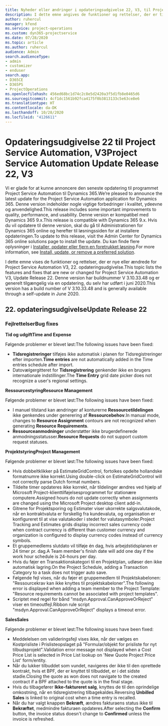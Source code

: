 ```yaml
---
title: Nyheder eller ændringer i opdateringsudgivelse 22, V3, til Project Service Automation
description: I dette emne angives de funktioner og rettelser, der er tilgængelige til Project Service Automation, opdateringsudgivelse 22, V3.
author: ruhercul
manager: kfend
ms.service: project-operations
ms.custom: dyn365-projectservice
ms.date: 07/28/2020
ms.topic: article
ms.author: ruhercul
audience: Admin
search.audienceType:
- admin
- customizer
- enduser
search.app:
- D365CE
- D365PS
- ProjectOperations
ms.openlocfilehash: 456ed68bc1d74c2c8e5d2420a3f5d1fb8e0465d6
ms.sourcegitcommit: 4cf1dc1561b92fca4175f0b3813133c5e63ce8e6
ms.translationtype: HT
ms.contentlocale: da-DK
ms.lasthandoff: 10/28/2020
ms.locfileid: "4126611"
---
```

# <a name="project-service-automation-update-release-22-v3"></a><span data-ttu-id="73fd9-103">Opdateringsudgivelse 22 til Project Service Automation, V3</span><span class="sxs-lookup"><span data-stu-id="73fd9-103">Project Service Automation Update Release 22, V3</span></span>

<span data-ttu-id="73fd9-104">Vi er glade for at kunne annoncere den seneste opdatering til programmet Project Service Automation til Dynamics 365.</span><span class="sxs-lookup"><span data-stu-id="73fd9-104">We’re pleased to announce the latest update for the Project Service Automation application for Dynamics 365.</span></span> <span data-ttu-id="73fd9-105">Denne version indeholder nogle vigtige forbedringer i kvalitet, ydeevne og anvendelighed.</span><span class="sxs-lookup"><span data-stu-id="73fd9-105">This release includes some important improvements to quality, performance, and usability.</span></span> <span data-ttu-id="73fd9-106">Denne version er kompatibel med Dynamics 365 9.x.</span><span class="sxs-lookup"><span data-stu-id="73fd9-106">This release is compatible with Dynamics 365 9.x.</span></span> <span data-ttu-id="73fd9-107">Hvis du vil opdatere til denne version, skal du gå til Administrationen for Dynamics 365 online og herefter til løsningssiden for at installere opdateringen.</span><span class="sxs-lookup"><span data-stu-id="73fd9-107">To update to this release, visit the Admin Center for Dynamics 365 online solutions page to install the update.</span></span> <span data-ttu-id="73fd9-108">Du kan finde flere oplysninger i [Installer, opdater eller fjern en foretrukket løsning](https://docs.microsoft.com/power-platform/admin/install-remove-preferred-solution).</span><span class="sxs-lookup"><span data-stu-id="73fd9-108">For more information, see [Install, update, or remove a preferred solution](https://docs.microsoft.com/power-platform/admin/install-remove-preferred-solution).</span></span>

<span data-ttu-id="73fd9-109">I dette emne vises de funktioner og rettelser, der er nye eller ændrede for Project Service Automation V3, 22. opdateringsudgivelse.</span><span class="sxs-lookup"><span data-stu-id="73fd9-109">This topic lists the features and fixes that are new or changed for Project Service Automation V3, Update Release 22.</span></span> <span data-ttu-id="73fd9-110">Denne version har buildnummer V 3.10.33.48 og er generelt tilgængelig via en opdatering, du selv har udført i juni 2020.</span><span class="sxs-lookup"><span data-stu-id="73fd9-110">This version has a build number of V 3.10.33.48 and is generally available through a self-update in June 2020.</span></span>

## <a name="update-release-22"></a><span data-ttu-id="73fd9-111">22. opdateringsudgivelse</span><span class="sxs-lookup"><span data-stu-id="73fd9-111">Update Release 22</span></span>

### <a name="bug-fixes"></a><span data-ttu-id="73fd9-112">Fejlrettelser</span><span class="sxs-lookup"><span data-stu-id="73fd9-112">Bug fixes</span></span>



<span data-ttu-id="73fd9-113">**Tid og udgift**</span><span class="sxs-lookup"><span data-stu-id="73fd9-113">**Time and Expense**</span></span>

<span data-ttu-id="73fd9-114">Følgende problemer er blevet løst:</span><span class="sxs-lookup"><span data-stu-id="73fd9-114">The following issues have been fixed:</span></span>

- <span data-ttu-id="73fd9-115">**Tidsregistreringer** tilføjes ikke automatisk i planen for Tidsregistreringer efter importen.</span><span class="sxs-lookup"><span data-stu-id="73fd9-115">**Time entries** are not automatically added in the Time entries schedule after import.</span></span>
- <span data-ttu-id="73fd9-116">Datovælgergitteret for **Tidsregistrering** genkender ikke en brugers internationale indstillinger.</span><span class="sxs-lookup"><span data-stu-id="73fd9-116">The **Time Entry** grid date picker does not recognize a user's regional settings.</span></span>

<span data-ttu-id="73fd9-117">**Ressourcestyring**</span><span class="sxs-lookup"><span data-stu-id="73fd9-117">**Resource Management**</span></span>

<span data-ttu-id="73fd9-118">Følgende problemer er blevet løst:</span><span class="sxs-lookup"><span data-stu-id="73fd9-118">The following issues have been fixed:</span></span>

- <span data-ttu-id="73fd9-119">I manuel tilstand kan ændringer af konturerne **Ressourcetildelingen** ikke genkendes under generering af **Ressourcebehov**.</span><span class="sxs-lookup"><span data-stu-id="73fd9-119">In manual mode, changes to **Resource Assignment** contours are not recognized when generating **Resource Requirements**.</span></span>
- <span data-ttu-id="73fd9-120">**Ressourceanmodninger** understøtter ikke brugerdefinerede anmodningsstatusser.</span><span class="sxs-lookup"><span data-stu-id="73fd9-120">**Resource Requests** do not support custom request statuses.</span></span>

<span data-ttu-id="73fd9-121">**Projektstyring**</span><span class="sxs-lookup"><span data-stu-id="73fd9-121">**Project Management**</span></span>

<span data-ttu-id="73fd9-122">Følgende problemer er blevet løst:</span><span class="sxs-lookup"><span data-stu-id="73fd9-122">The following issues have been fixed:</span></span>

- <span data-ttu-id="73fd9-123">Hvis dobbeltklikker på EstimateGridControl, fortolkes opdelte hollandske formatnumre ikke korrekt.</span><span class="sxs-lookup"><span data-stu-id="73fd9-123">Using double-click on EstimateGridControl will not correctly parse Dutch format numbers.</span></span>
- <span data-ttu-id="73fd9-124">Tildelte timer opdateres ikke korrekt, når tildelinger ændres ved hjælp af Microsoft Project-klienttilføjelsesprogrammet for stationære computere.</span><span class="sxs-lookup"><span data-stu-id="73fd9-124">Assigned hours do not update correctly when assignments are changed using the Microsoft Project desktop client add-in.</span></span>
- <span data-ttu-id="73fd9-125">Gitrene for Projektsporing og Estimater viser ukorrekte salgsvalutakode, når en kontraktvaluta er forskellig fra kundevaluta, og organisation er konfigureret til at vise valutakoder i stedet for valutasymboler.</span><span class="sxs-lookup"><span data-stu-id="73fd9-125">Project Tracking and Estimates grids display incorrect sales currency code when contract currency is different than customer currency and organization is configured to display currency codes instead of currency symbols.</span></span>
- <span data-ttu-id="73fd9-126">Et gruppemedlems slutdato vil tilføje én dag, hvis arbejdstidsplanen er 24 timer pr. dag.</span><span class="sxs-lookup"><span data-stu-id="73fd9-126">A Team member's finish date will add one day if the work hour schedule is 24-hours per day.</span></span>
- <span data-ttu-id="73fd9-127">Hvis du føjer en Transaktionskategori til en Projektplan, udløser den ikke automatisk lagring.</span><span class="sxs-lookup"><span data-stu-id="73fd9-127">On the Project Schedule, adding a Transaction Category to a task does not trigger auto save.</span></span>
- <span data-ttu-id="73fd9-128">Følgende fejl vises, når du føjer et gruppemedlem til Projektskabelonen: "Ressourcekrav kan ikke knyttes til projektskabeloner".</span><span class="sxs-lookup"><span data-stu-id="73fd9-128">The following error is displayed when adding a team member to the Project Template: "Resource requirements cannot be associated with project templates".</span></span> 
- <span data-ttu-id="73fd9-129">Scriptet med regel for bånd "msdyn.Approval.CanApproveOrReject" viser en timeoutfejl.</span><span class="sxs-lookup"><span data-stu-id="73fd9-129">Ribbon rule script "msdyn.Approval.CanApproveOrReject" displays a timeout error.</span></span>

<span data-ttu-id="73fd9-130">**Sales**</span><span class="sxs-lookup"><span data-stu-id="73fd9-130">**Sales**</span></span>

<span data-ttu-id="73fd9-131">Følgende problemer er blevet løst:</span><span class="sxs-lookup"><span data-stu-id="73fd9-131">The following issues have been fixed:</span></span>

- <span data-ttu-id="73fd9-132">Meddelelsen om valideringsfejl vises ikke, når der vælges en Kostprisliste i Prislisteopslaget på "Formular/objekt for prisliste for nyt tilbudsprojekt".</span><span class="sxs-lookup"><span data-stu-id="73fd9-132">Validation error message not displayed when a Cost Price List is selected in Price List lookup on 'New Quote Project Price List' form/entity.</span></span>
- <span data-ttu-id="73fd9-133">Når du lukker tilbuddet som vundet, navigeres der ikke til den oprettede kontrakt, hvis et BPF, der er knyttet til tilbuddet, er i det sidste stadie.</span><span class="sxs-lookup"><span data-stu-id="73fd9-133">Closing the quote as won does not navigate to the created contract if a BPF attached to the quote is in the final stage.</span></span>
- <span data-ttu-id="73fd9-134">Hvis du tilbagefører **Ikke-faktureret salg**, knyttes de til den oprindelige omkostning, når en tidsregistrering tilbagekaldes.</span><span class="sxs-lookup"><span data-stu-id="73fd9-134">Reversing **Unbilled Sales** is linked to original cost when a time entry is recalled.</span></span>
- <span data-ttu-id="73fd9-135">Når du har valgt knappen **Bekræft**, ændres fakturaens status ikke til **Bekræftet**, medmindre fakturaen opdateres.</span><span class="sxs-lookup"><span data-stu-id="73fd9-135">After selecting the **Confirm** button, the invoice status doesn't change to **Confirmed** unless the invoice is refreshed.</span></span>
